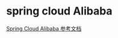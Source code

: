 # spring cloud Alibaba

[Spring Cloud Alibaba 参考文档](https://spring-cloud-alibaba-group.github.io/github-pages/hoxton/zh-cn/index.html)

